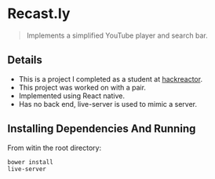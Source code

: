 # Recast.ly

> Implements a simplified YouTube player and search bar.

## Details

*  This is a project I completed as a student at [hackreactor](http://hackreactor.com).
*  This project was worked on with a pair.
*  Implemented using React native.
*  Has no back end, live-server is used to mimic a server.

## Installing Dependencies And Running

From witin the root directory:

```sh
bower install
live-server
``` 
